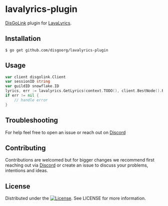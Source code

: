 # lavalyrics-plugin

[DisGoLink](https://github.com/disgoorg/disgolink) plugin for [LavaLyrics](https://github.com/topi314/LavaLyrics).

## Installation

```shell
$ go get github.com/disgoorg/lavalyrics-plugin
```

## Usage

```go
var client disgolink.Client
var sessionID string
var guildID snowflake.ID
lyrics, err := lavalyrics.GetLyrics(context.TODO(), client.BestNode().Rest(), sessionID, guildID)
if err != nil {
    // handle error
}
```

## Troubleshooting

For help feel free to open an issue or reach out on [Discord](https://discord.gg/TewhTfDpvW)

## Contributing

Contributions are welcomed but for bigger changes we recommend first reaching out via [Discord](https://discord.gg/TewhTfDpvW) or create an issue to discuss your problems, intentions and ideas.

## License

Distributed under the [![License](https://img.shields.io/badge/License-Apache%202.0-blue.svg)](LICENSE). See LICENSE for more information.
